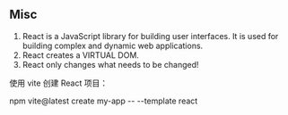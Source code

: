 ## Misc

1. React is a JavaScript library for building user interfaces. It is used for building complex and dynamic web applications.
2. React creates a VIRTUAL DOM.
3. React only changes what needs to be changed!

使用 vite 创建 React 项目：

npm vite@latest create my-app -- --template react
